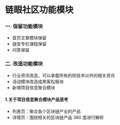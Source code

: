 # 链眼社区功能模块

### 一. 保留功能模块

- 首页文章模块保留
- 链安专栏课程保留
- 问答保留

### 二. 改造功能模块

- 行业资讯改造，可以承载所有的除技术以外的相关资讯
- 活动模块改造成黑客松板块
- 新增项目信息聚合模块


#### 1.关于项目信息聚合模块产品思考

- 列表页：聚合各个区块链产业的产品
- 详情页：围绕相关的区块链产品 360 度进行解析
